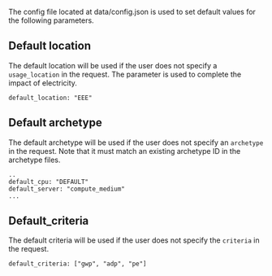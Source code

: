 
The config file located at data/config.json is used to set default values for the following parameters.

## Default location

The default location will be used if the user does not specify a ```usage_location``` in the request. 
The parameter is used to complete the impact of electricity.

```
default_location: "EEE"
```

## Default archetype

The default archetype will be used if the user does not specify an ```archetype``` in the request.
Note that it must match an existing archetype ID in the archetype files.

```
..
default_cpu: "DEFAULT"
default_server: "compute_medium"
...
```

## Default_criteria

The default criteria will be used if the user does not specify the ```criteria``` in the request.

```
default_criteria: ["gwp", "adp", "pe"]
```